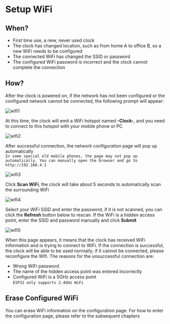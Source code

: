 # Setup WiFi

## When?

- First time use, a new, never used clock
- The clock has changed location, such as from home A to office B, so a new WiFi needs to be configured
- The connected WiFi has changed the SSID or password
- The configured WiFi password is incorrect and the clock cannot complete the connection

## How?

After the clock is powered on, if the network has not been configured or the configured network cannot be connected, the following prompt will appear:

![wifi1](/img/wifi1.png)

At this time, the clock will emit a WiFi hotspot named **-Clock-**, and you need to connect to this hotspot with your mobile phone or PC  

![wifi2](/img/wifi2.png)

After successful connection, the network configuration page will pop up automatically  
`In some special old mobile phones, the page may not pop up automatically. You can manually open the browser and go to http://192.168.4.1`

![wifi3](/img/wifi3.png)

Click **Scan WiFi**, the clock will take about 5 seconds to automatically scan the surrounding WiFi  

![wifi4](/img/wifi4.png)

Select your WiFi SSID and enter the password, if it is not scanned, you can click the **Refresh** button below to rescan. If the WiFi is a hidden access point, enter the SSID and password manually and click **Submit**  

![wifi5](/img/wifi5.png)

When this page appears, it means that the clock has received WiFi information and is trying to connect to WiFi. If the connection is successful, the clock will be able to be used normally; if it cannot be connected, please reconfigure the Wifi. The reasons for the unsuccessful connection are:  
- Wrong WiFi password
- The name of the hidden access point was entered incorrectly  
- Configured WiFi is a 5GHz access point  
`ESP32 only supports 2.4GHz WiFi`

## Erase Configured WiFi

You can erase WiFi information on the configuration page. For how to enter the configuration page, please refer to the subsequent chapters

